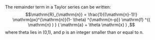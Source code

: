 The remainder term in a Taylor series can be written:
$$\mathrm{R}_{\mathrm{n}} 
= \frac{1}{(\mathrm{n}-1)!} \mathrm{px}^{\mathrm{n}}(1- \theta) 
^{\mathrm{n-p}} \mathrm{f} ^{( \mathrm{n} ) } ( \mathrm{a} + \theta \mathrm{x} ) ,$$
where theta lies in (0,1), and p is an integer smaller than or equal to
n.
